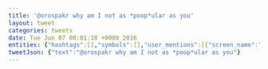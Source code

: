```yaml
---
title: '@orospakr why am I not as *poop*ular as you'
layout: tweet
categories: tweets
date: Tue Jun 07 00:01:18 +0000 2016
entities: {"hashtags":[],"symbols":[],"user_mentions":[{"screen_name":"orospakr","name":"Andrew Clunis","id":14498639,"id_str":"14498639","indices":[0,9]}],"urls":[]}
tweetJson: {"text":"@orospakr why am I not as *poop*ular as you"}
---
```

